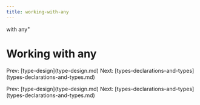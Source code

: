 ```yaml
---
title: working-with-any
---
```


with any\"

# Working with any

Prev: \[type-design](type-design.md) Next:
\[types-declarations-and-types](types-declarations-and-types.md)

Prev: \[type-design](type-design.md) Next:
\[types-declarations-and-types](types-declarations-and-types.md)
